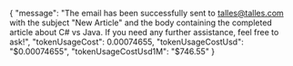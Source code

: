 {
"message": "The email has been successfully sent to talles@talles.com with the subject \"New Article\" and the body containing the completed article about C# vs Java. If you need any further assistance, feel free to ask!",
"tokenUsageCost": 0.00074655,
"tokenUsageCostUsd": "$0.00074655",
"tokenUsageCostUsd1M": "$746.55"
}